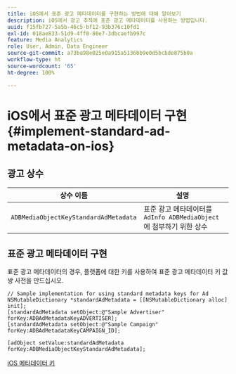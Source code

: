 ```yaml
---
title: iOS에서 표준 광고 메타데이터를 구현하는 방법에 대해 알아보기
description: iOS에서 광고 추적에 표준 광고 메타데이터를 사용하는 방법입니다.
uuid: f15fb727-5a5b-46c5-bf12-93b376c10fd1
exl-id: 018ae833-51d9-4ff0-80e7-3dbcaefb997c
feature: Media Analytics
role: User, Admin, Data Engineer
source-git-commit: a73ba98e025e0a915a5136bb9e0d5bcbde875b0a
workflow-type: ht
source-wordcount: '65'
ht-degree: 100%

---
```


# iOS에서 표준 광고 메타데이터 구현{#implement-standard-ad-metadata-on-ios}

## 광고 상수

| 상수 이름 | 설명   |
|---|---|
| `ADBMediaObjectKeyStandardAdMetadata` | 표준 광고 메타데이터를 `AdInfo ADBMediaObject`에 첨부하기 위한 상수 |

## 표준 광고 메타데이터 구현

표준 광고 메타데이터의 경우, 플랫폼에 대한 키를 사용하여 표준 광고 메타데이터 키 값 쌍 사전을 만드십시오.

```
// Sample implementation for using standard metadata keys for Ad 
NSMutableDictionary *standardAdMetadata = [[NSMutableDictionary alloc] init]; 
[standardAdMetadata setObject:@"Sample Advertiser" forKey:ADBAdMetadataKeyADVERTISER]; 
[standardAdMetadata setObject:@"Sample Campaign" forKey:ADBAdMetadataKeyCAMPAIGN_ID]; 
 
[adObject setValue:standardAdMetadata forKey:ADBMediaObjectKeyStandardAdMetadata];
```

[iOS 메타데이터 키](/help/use-cases/track-av-playback/impl-std-metadata/ios-metadata-keys.md)
